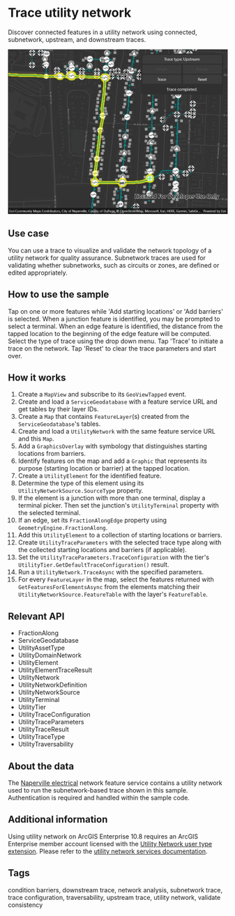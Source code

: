 # Trace utility network

Discover connected features in a utility network using connected, subnetwork, upstream, and downstream traces.

![Image of trace utility network](traceutilitynetwork.jpg)

## Use case

You can use a trace to visualize and validate the network topology of a utility network for quality assurance. Subnetwork traces are used for validating whether subnetworks, such as circuits or zones, are defined or edited appropriately.

## How to use the sample

Tap on one or more features while 'Add starting locations' or 'Add barriers' is selected. When a junction feature is identified, you may be prompted to select a terminal. When an edge feature is identified, the distance from the tapped location to the beginning of the edge feature will be computed. Select the type of trace using the drop down menu. Tap 'Trace' to initiate a trace on the network. Tap 'Reset' to clear the trace parameters and start over.

## How it works

1. Create a `MapView` and subscribe to its `GeoViewTapped` event.
2. Create and load a `ServiceGeodatabase` with a feature service URL and get tables by their layer IDs.
3. Create a `Map` that contains `FeatureLayer`(s) created from the `ServiceGeodatabase`'s tables.
4. Create and load a `UtilityNetwork` with the same feature service URL and this `Map`.
5. Add a `GraphicsOverlay` with symbology that distinguishes starting locations from barriers.
6. Identify features on the map and add a `Graphic` that represents its purpose (starting location or barrier) at the tapped location.
7. Create a `UtilityElement` for the identified feature.
8. Determine the type of this element using its `UtilityNetworkSource.SourceType` property.
9. If the element is a junction with more than one terminal, display a terminal picker. Then set the junction's `UtilityTerminal` property with the selected terminal.
10. If an edge, set its `FractionAlongEdge` property using `GeometryEngine.FractionAlong`.
11. Add this `UtilityElement` to a collection of starting locations or barriers.
12. Create `UtilityTraceParameters` with the selected trace type along with the collected starting locations and barriers (if applicable).
13. Set the `UtilityTraceParameters.TraceConfiguration` with the tier's `UtilityTier.GetDefaultTraceConfiguration()` result.
14. Run a `UtilityNetwork.TraceAsync` with the specified parameters.
15. For every `FeatureLayer` in the map, select the features returned with `GetFeaturesForElementsAsync` from the elements matching their `UtilityNetworkSource.FeatureTable` with the layer's `FeatureTable`.

## Relevant API

* FractionAlong
* ServiceGeodatabase
* UtilityAssetType
* UtilityDomainNetwork
* UtilityElement
* UtilityElementTraceResult
* UtilityNetwork
* UtilityNetworkDefinition
* UtilityNetworkSource
* UtilityTerminal
* UtilityTier
* UtilityTraceConfiguration
* UtilityTraceParameters
* UtilityTraceResult
* UtilityTraceType
* UtilityTraversability

## About the data

The [Naperville electrical](https://sampleserver7.arcgisonline.com/server/rest/services/UtilityNetwork/NapervilleElectric/FeatureServer) network feature service contains a utility network used to run the subnetwork-based trace shown in this sample. Authentication is required and handled within the sample code.

## Additional information

Using utility network on ArcGIS Enterprise 10.8 requires an ArcGIS Enterprise member account licensed with the [Utility Network user type extension](https://enterprise.arcgis.com/en/portal/latest/administer/windows/license-user-type-extensions.htm#ESRI_SECTION1_41D78AD9691B42E0A8C227C113C0C0BF). Please refer to the [utility network services documentation](https://enterprise.arcgis.com/en/server/latest/publish-services/windows/utility-network-services.htm).

## Tags

condition barriers, downstream trace, network analysis, subnetwork trace, trace configuration, traversability, upstream trace, utility network, validate consistency
